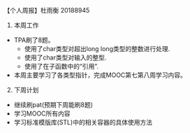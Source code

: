 【个人周报】杜雨衡 20188945

1. 本周工作
  - TPA刷了8题。
    - 使用了char类型对超出long long类型的整数进行处理. 
    - 使用了char类型对输入的整型.
    - 使用了在子函数中的“引用”. 
  - 本周主要学习了各类型指针，完成MOOC第七第八周学习内容。
2. 下周计划
  - 继续刷pat(预期下周能刷8题) 
  - 学习MOOC所有内容
  - 学习标准模版库(STL)中的相关容器的具体使用方法
